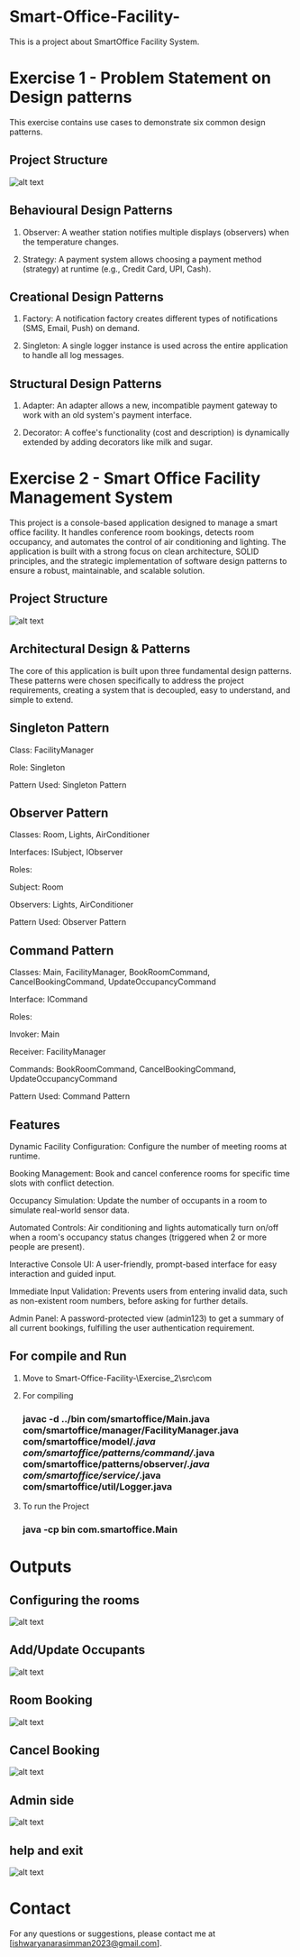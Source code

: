 # Smart-Office-Facility-
This is a project about SmartOffice Facility System.
# Exercise 1 - Problem Statement on Design patterns
This exercise contains use cases to demonstrate six common design patterns.

## Project Structure
![alt text](image.png)

## Behavioural Design Patterns
1. Observer: A weather station notifies multiple displays (observers) when the temperature changes.

2. Strategy: A payment system allows choosing a payment method (strategy) at runtime (e.g., Credit Card, UPI, Cash).

## Creational Design Patterns
1. Factory: A notification factory creates different types of notifications (SMS, Email, Push) on demand.

2. Singleton: A single logger instance is used across the entire application to handle all log messages.

## Structural Design Patterns
1. Adapter: An adapter allows a new, incompatible payment gateway to work with an old system's payment interface.

2. Decorator: A coffee's functionality (cost and description) is dynamically extended by adding decorators like milk and sugar.


# Exercise 2 - Smart Office Facility Management System
This project is a console-based application designed to manage a smart office facility. It handles conference room bookings, detects room occupancy, and automates the control of air conditioning and lighting. The application is built with a strong focus on clean architecture, SOLID principles, and the strategic implementation of software design patterns to ensure a robust, maintainable, and scalable solution.

## Project Structure
![alt text](image-1.png)

## Architectural Design & Patterns
The core of this application is built upon three fundamental design patterns. These patterns were chosen specifically to address the project requirements, creating a system that is decoupled, easy to understand, and simple to extend.

## Singleton Pattern
Class: FacilityManager

Role: Singleton

Pattern Used: Singleton Pattern

## Observer Pattern
Classes: Room, Lights, AirConditioner

Interfaces: ISubject, IObserver

Roles:

Subject: Room

Observers: Lights, AirConditioner

Pattern Used: Observer Pattern

## Command Pattern
Classes: Main, FacilityManager, BookRoomCommand, CancelBookingCommand, UpdateOccupancyCommand

Interface: ICommand

Roles:

Invoker: Main

Receiver: FacilityManager

Commands: BookRoomCommand, CancelBookingCommand, UpdateOccupancyCommand

Pattern Used: Command Pattern

## Features
Dynamic Facility Configuration: Configure the number of meeting rooms at runtime.

Booking Management: Book and cancel conference rooms for specific time slots with conflict detection.

Occupancy Simulation: Update the number of occupants in a room to simulate real-world sensor data.

Automated Controls: Air conditioning and lights automatically turn on/off when a room's occupancy status changes (triggered when 2 or more people are present).

Interactive Console UI: A user-friendly, prompt-based interface for easy interaction and guided input.

Immediate Input Validation: Prevents users from entering invalid data, such as non-existent room numbers, before asking for further details.

Admin Panel: A password-protected view (admin123) to get a summary of all current bookings, fulfilling the user authentication requirement.

## For compile and Run
 1. Move to Smart-Office-Facility-\Exercise_2\src\com
 2. For compiling 

    ### javac -d ../bin com/smartoffice/Main.java com/smartoffice/manager/FacilityManager.java com/smartoffice/model/*.java com/smartoffice/patterns/command/*.java com/smartoffice/patterns/observer/*.java com/smartoffice/service/*.java com/smartoffice/util/Logger.java
 3. To run the Project
    ### java -cp bin com.smartoffice.Main 

# Outputs

## Configuring the rooms 
![alt text](<WhatsApp Image 2025-10-01 at 14.26.46_9c23467c.jpg>)

## Add/Update Occupants
![alt text](<WhatsApp Image 2025-10-01 at 14.27.15_f80e6401.jpg>)

## Room Booking
![alt text](<WhatsApp Image 2025-10-01 at 14.27.48_e085e567.jpg>)

## Cancel Booking
![alt text](<WhatsApp Image 2025-10-01 at 14.28.37_3af95c13.jpg>)

## Admin side
![alt text](<WhatsApp Image 2025-10-01 at 14.28.16_264d9f62.jpg>)

## help and exit
![alt text](<WhatsApp Image 2025-10-01 at 14.29.11_96c552f2.jpg>)



# Contact 
For any questions or suggestions, please contact me at [ishwaryanarasimman2023@gmail.com].
